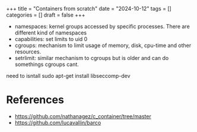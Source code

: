 +++
title = "Containers from scratch"
date = "2024-10-12"
tags = []
categories = []
draft = false
+++

- namespaces: kernel groups accessed by specific processes. There are different kind of namespaces
- capabilities: set limits to uid 0
- cgroups: mechanism to limit usage of memory, disk, cpu-time and other resources.
- setrlimit: similar mechanism to cgroups but is older and can do somethings cgroups cant.


need to isntall sudo apt-get install libseccomp-dev

# References
- https://github.com/nathanagez/c_container/tree/master
- https://github.com/lucavallin/barco
